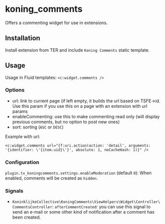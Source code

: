 # koning_comments

Offers a commenting widget for use in extensions.

## Installation

Install extension from TER and include ``Koning Comments`` static template.

## Usage

Usage in Fluid templates: ``<c:widget.comments />``

### Options

- url: link to current page (if left empty, it builds the url based on TSFE->id. Use this param if you use this on a page with an extension with url params
- enableCommenting: use this to make commenting read only (will display previous comments, but no option to post new ones)
- sort: sorting (``ASC`` or ``DESC``)

Example with url:

``<c:widget.comments url="{f:uri.action(action: 'detail', arguments: '{identifier: \'{item.uid}\'}', absolute: 1, noCacheHash: 1)}" />``

### Configuration

``plugin.tx_koningcomments.settings.enableModeration`` (default ``0``): When enabled, comments will be created as ``hidden``.

### Signals

- ``KoninklijkeCollective\KoningComments\ViewHelpers\Widget\Controller\CommentsController``: ``afterCommentCreated``: you can use this signal to send an e-mail or some other kind of notification after a comment has been created.

